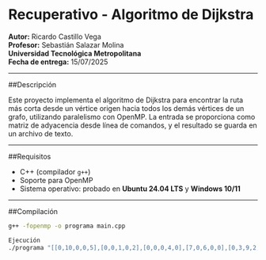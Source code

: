 # Recuperativo - Algoritmo de Dijkstra 

**Autor:** Ricardo Castillo Vega   
**Profesor:** Sebastián Salazar Molina  
**Universidad Tecnológica Metropolitana**  
**Fecha de entrega:** 15/07/2025

---

##Descripción

Este proyecto implementa el algoritmo de Dijkstra para encontrar la ruta más corta desde un vértice origen hacia todos los demás vértices de un grafo, 
utilizando paralelismo con OpenMP. La entrada se proporciona como matriz de adyacencia desde línea de comandos, y el resultado se guarda en un archivo de texto.

---

##Requisitos

- C++ (compilador `g++`)
- Soporte para OpenMP
- Sistema operativo: probado en **Ubuntu 24.04 LTS** y **Windows 10/11**

---

##Compilación 

```bash
g++ -fopenmp -o programa main.cpp

Ejecución
./programa "[[0,10,0,0,5],[0,0,1,0,2],[0,0,0,4,0],[7,0,6,0,0],[0,3,9,2,0]]" 0 "/tmp/resultados.txt"
